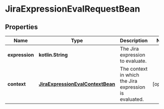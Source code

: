 
# JiraExpressionEvalRequestBean

## Properties
Name | Type | Description | Notes
------------ | ------------- | ------------- | -------------
**expression** | **kotlin.String** | The Jira expression to evaluate. | 
**context** | [**JiraExpressionEvalContextBean**](JiraExpressionEvalContextBean.md) | The context in which the Jira expression is evaluated. |  [optional]



